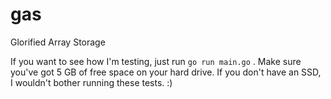 # gas
Glorified Array Storage

If you want to see how I'm testing, just run `go run main.go` .  Make sure you've got 5 GB of free space on your hard drive.  If you don't have an SSD, I wouldn't bother running these tests.  :)